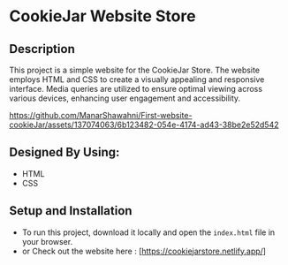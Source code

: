 # CookieJar Website Store

## Description

This project is a simple website for the CookieJar Store. The website employs HTML and CSS to create a visually appealing and responsive interface. Media queries are utilized to ensure optimal viewing across various devices, enhancing user engagement and accessibility.

https://github.com/ManarShawahni/First-website-cookieJar/assets/137074063/6b123482-054e-4174-ad43-38be2e52d542


## Designed By Using:
- HTML
- CSS

## Setup and Installation
- To run this project, download it locally and open the `index.html` file in your browser.
- or Check out the website here : [https://cookiejarstore.netlify.app/]

